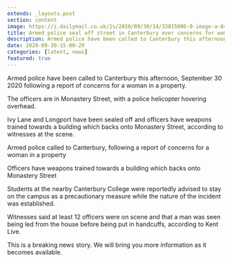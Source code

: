 ```yaml
---
extends: _layouts.post
section: content
image: https://i.dailymail.co.uk/1s/2020/09/30/14/33815006-0-image-a-84_1601474096286.jpg 
title: Armed police seal off street in Canterbury over concerns for woman inside house  
description: Armed police have been called to Canterbury this afternoon, September 30 2020 following a report of concerns for a woman in a property where witnesses say at least 12 police officers attended. 
date: 2020-09-30-15-00-29 
categories: [latest, news] 
featured: true 
--- 
```

Armed police have been called to Canterbury this afternoon, September 30 2020 following a report of concerns for a woman in a property.

The officers are in Monastery Street, with a police helicopter hovering overhead.

Ivy Lane and Longport have been sealed off and officers have weapons trained towards a building which backs onto Monastery Street, according to witnesses at the scene.

Armed police called to Canterbury, following a report of concerns for a woman in a property

Officers have weapons trained towards a building which backs onto Monastery Street

Students at the nearby Canterbury College were reportedly advised to stay on the campus as a precautionary measure while the nature of the incident was established.

Witnesses said at least 12 officers were on scene and that a man was seen being led from the house before being put in handcuffs, according to Kent Live. 

This is a breaking news story. We will bring you more information as it becomes available. 

